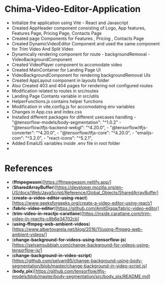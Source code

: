 # Chima-Video-Editor-Application
- Initialize the application using Vite - React and Javascript
- Created AppHeader component consisting of Logo, App features, Features Page, Pricing Page, Contacts Page
- Created page Components for Features , Pricing , Contacts Page
- Created DynamicVideoEditor Component and used the same component for Trim Video And Split Video
- Dynamically rendering component for route - backgroundRemoval - VideoBackgroundComponent
- Created VideoPlayer component to accomodate video
- Created MainContainer for Landing Page UI
- VideoBackgroundComponent for rendering backgroundRemoval UIs
- Created AppLayout component in layouts folder
- Also  Created 403 and 404 pages for rendering not configured routes
- Modification related to routes in src/routes
- Landing Page Contants variable in src/utils
- HelperFunctions.js contains helper functions
- Modification in vite.config.js for accomodating env variables
- Changes in App.css and index.css
- Installed different packages for different usecases handling
        - "@tensorflow-models/body-segmentation": "^1.0.2"
        - "@tensorflow/tfjs-backend-webgl": "^4.20.0",
        - "@tensorflow/tfjs-converter": "^4.20.0",
        - "@tensorflow/tfjs-core": "^4.20.0",
        - "emailjs-com": "^3.2.0",
        - "react-icons": "^5.2.1",
- Added EmailJS variables inside .env file in root folder
- 

# References
- (**ffmpegwasm**)[https://ffmpegwasm.netlify.app/] 
- (**SharedArrayBuffer**)[https://developer.mozilla.org/en-US/docs/Web/JavaScript/Reference/Global_Objects/SharedArrayBuffer] 
- (**create-a-video-editor-using-react**)[https://www.geeksforgeeks.org/create-a-video-editor-using-react/] 
- (**fabric-video-editor**)[https://github.com/AmitDigga/fabric-video-editor] 
- (**trim-video-in-reactjs-caratlane**)[https://inside.caratlane.com/trim-video-in-reactjs-c8b6e34702cb] 
- (**using-ffmpeg-web-ambient-videos**)[https://www.albertovarela.net/blog/2016/11/using-ffmpeg-web-ambient-videos/] 
- (**change-background-for-videos-using-tensorflow-js**)[https://selvamsubbiah.com/change-background-for-videos-using-tensorflow-js/] 
- (**change-background-in-video-script**)[https://github.com/selvam85/change-background-using-body-segmentation/blob/master/change-background-in-video-script.js] 
- (**body_pix**)[https://github.com/tensorflow/tfjs-models/blob/master/body-segmentation/src/body_pix/README.md] 